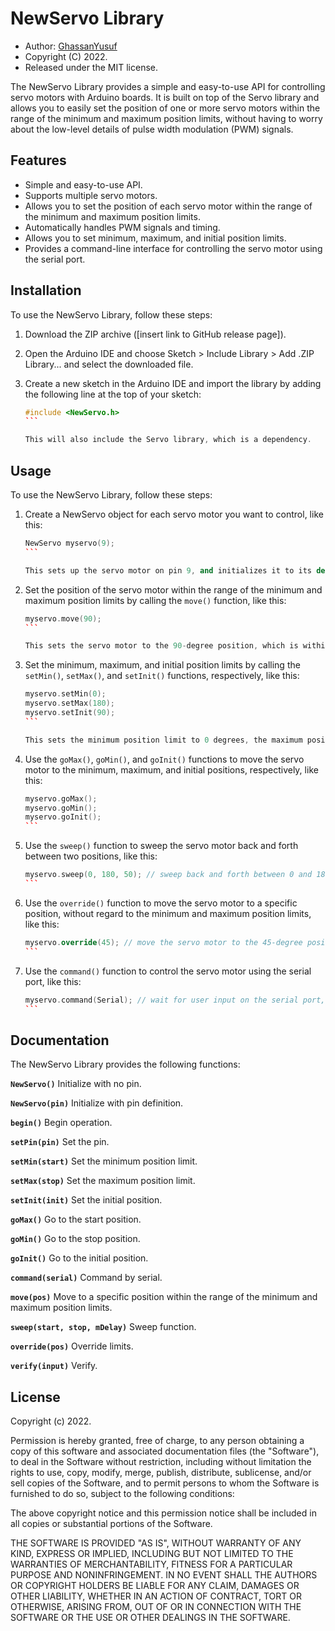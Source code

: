 NewServo Library
================

* Author: [GhassanYusuf](https://github.com/GhassanYusuf)
* Copyright (C) 2022.
* Released under the MIT license.

The NewServo Library provides a simple and easy-to-use API for controlling servo motors with Arduino boards. It is built on top of the Servo library and allows you to easily set the position of one or more servo motors within the range of the minimum and maximum position limits, without having to worry about the low-level details of pulse width modulation (PWM) signals.

Features
--------

* Simple and easy-to-use API.
* Supports multiple servo motors.
* Allows you to set the position of each servo motor within the range of the minimum and maximum position limits.
* Automatically handles PWM signals and timing.
* Allows you to set minimum, maximum, and initial position limits.
* Provides a command-line interface for controlling the servo motor using the serial port.

Installation
------------

To use the NewServo Library, follow these steps:

1. Download the ZIP archive ([insert link to GitHub release page]).
2. Open the Arduino IDE and choose Sketch > Include Library > Add .ZIP Library... and select the downloaded file.
3. Create a new sketch in the Arduino IDE and import the library by adding the following line at the top of your sketch:

   ``````````c++
   #include <NewServo.h>
   ```

   This will also include the Servo library, which is a dependency.

Usage
-----

To use the NewServo Library, follow these steps:

1. Create a NewServo object for each servo motor you want to control, like this:

   ````c++
   NewServo myservo(9);
   ```

   This sets up the servo motor on pin 9, and initializes it to its default position.

2. Set the position of the servo motor within the range of the minimum and maximum position limits by calling the `move()` function, like this:

   ````c++
   myservo.move(90);
   ```

   This sets the servo motor to the 90-degree position, which is within the range of the minimum and maximum position limits.

3. Set the minimum, maximum, and initial position limits by calling the `setMin()`, `setMax()`, and `setInit()` functions, respectively, like this:

   ````c++
   myservo.setMin(0);
   myservo.setMax(180);
   myservo.setInit(90);
   ```

   This sets the minimum position limit to 0 degrees, the maximum position limit to 180 degrees, and the initial position to 90 degrees.

4. Use the `goMax()`, `goMin()`, and `goInit()` functions to move the servo motor to the minimum, maximum, and initial positions, respectively, like this:

   ````c++
   myservo.goMax();
   myservo.goMin();
   myservo.goInit();
   ```

5. Use the `sweep()` function to sweep the servo motor back and forth between two positions, like this:

   ````c++
   myservo.sweep(0, 180, 50); // sweep back and forth between 0 and 180 degrees with a delay of 50 milliseconds between each position
   ```

6. Use the `override()` function to move the servo motor to a specific position, without regard to the minimum and maximum position limits, like this:

   ````c++
   myservo.override(45); // move the servo motor to the 45-degree position, regardless of the limits set by setMin() and setMax()
   ```

7. Use the `command()` function to control the servo motor using the serial port, like this:

   ````c++
   myservo.command(Serial); // wait for user input on the serial port, and move the servo motor to the specified position
   ```

Documentation
-------------

The NewServo Library provides the following functions:

**`NewServo()`**
Initialize with no pin.

**`NewServo(pin)`**
Initialize with pin definition.

**`begin()`**
Begin operation.

**`setPin(pin)`**
Set the pin.

**`setMin(start)`**
Set the minimum position limit.

**`setMax(stop)`**
Set the maximum position limit.

**`setInit(init)`**
Set the initial position.

**`goMax()`**
Go to the start position.

**`goMin()`**
Go to the stop position.

**`goInit()`**
Go to the initial position.

**`command(serial)`**
Command by serial.

**`move(pos)`**
Move to a specific position within the range of the minimum and maximum position limits.

**`sweep(start, stop, mDelay)`**
Sweep function.

**`override(pos)`**
Override limits.

**`verify(input)`**
Verify.

License
-------

Copyright (c) 2022.

Permission is hereby granted, free of charge, to any person obtaining a copy of this software and associated documentation files (the "Software"), to deal in the Software without restriction, including without limitation the rights to use, copy, modify, merge, publish, distribute, sublicense, and/or sell copies of the Software, and to permit persons to whom the Software is furnished to do so, subject to the following conditions:

The above copyright notice and this permission notice shall be included in all copies or substantial portions of the Software.

THE SOFTWARE IS PROVIDED "AS IS", WITHOUT WARRANTY OF ANY KIND, EXPRESS OR IMPLIED, INCLUDING BUT NOT LIMITED TO THE WARRANTIES OF MERCHANTABILITY, FITNESS FOR A PARTICULAR PURPOSE AND NONINFRINGEMENT. IN NO EVENT SHALL THE AUTHORS OR COPYRIGHT HOLDERS BE LIABLE FOR ANY CLAIM, DAMAGES OR OTHER LIABILITY, WHETHER IN AN ACTION OF CONTRACT, TORT OR OTHERWISE, ARISING FROM, OUT OF OR IN CONNECTION WITH THE SOFTWARE OR THE USE OR OTHER DEALINGS IN THE SOFTWARE.